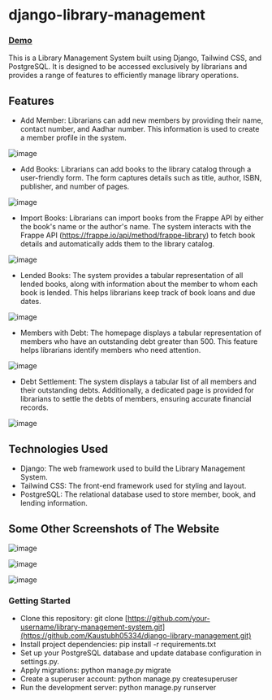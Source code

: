 # django-library-management
### [Demo](https://dajngo-library-management.vercel.app/)
This is a Library Management System built using Django, Tailwind CSS, and PostgreSQL. It is designed to be accessed exclusively by librarians and provides a range of features to efficiently manage library operations.

## Features
- Add Member: Librarians can add new members by providing their name, contact number, and Aadhar number. This information is used to create a member profile in the system.

![image](https://github.com/Kaustubh05334/django-library-management/assets/78357870/ec91657a-ad66-4421-acb0-ee42d155d006)

- Add Books: Librarians can add books to the library catalog through a user-friendly form. The form captures details such as title, author, ISBN, publisher, and number of pages.
  
![image](https://github.com/Kaustubh05334/django-library-management/assets/78357870/f7242a74-30a6-44dc-a1f3-d1fb56044a49)

- Import Books: Librarians can import books from the Frappe API by either the book's name or the author's name. The system interacts with the Frappe API (https://frappe.io/api/method/frappe-library) to fetch book details and automatically adds them to the library catalog.
  
![image](https://github.com/Kaustubh05334/django-library-management/assets/78357870/ee53ab81-0072-4e74-8051-b0299a039b55)

- Lended Books: The system provides a tabular representation of all lended books, along with information about the member to whom each book is lended. This helps librarians keep track of book loans and due dates.
  
![image](https://github.com/Kaustubh05334/django-library-management/assets/78357870/f8708dda-bf3a-4fb1-994f-48af95e769c3)

- Members with Debt: The homepage displays a tabular representation of members who have an outstanding debt greater than 500. This feature helps librarians identify members who need attention.
  
![image](https://github.com/Kaustubh05334/django-library-management/assets/78357870/728facfa-e91d-4d18-be96-693830069201)

- Debt Settlement: The system displays a tabular list of all members and their outstanding debts. Additionally, a dedicated page is provided for librarians to settle the debts of members, ensuring accurate financial records.
  
![image](https://github.com/Kaustubh05334/django-library-management/assets/78357870/f7e69ce2-98c2-433a-9651-8448ea8e30ea)

## Technologies Used
- Django: The web framework used to build the Library Management System.
- Tailwind CSS: The front-end framework used for styling and layout.
- PostgreSQL: The relational database used to store member, book, and lending information.

## Some Other Screenshots of The Website
![image](https://github.com/Kaustubh05334/django-library-management/assets/78357870/8c5d363d-1046-44ec-a7fb-65bab668b586)


![image](https://github.com/Kaustubh05334/django-library-management/assets/78357870/64204955-5781-4fac-97d9-7ec6deeb9f19)


![image](https://github.com/Kaustubh05334/django-library-management/assets/78357870/36d7bb66-3bb8-49f3-adfc-f12ee926a810)




### Getting Started
- Clone this repository: git clone [https://github.com/your-username/library-management-system.git](https://github.com/Kaustubh05334/django-library-management.git)
- Install project dependencies: pip install -r requirements.txt
- Set up your PostgreSQL database and update database configuration in settings.py.
- Apply migrations: python manage.py migrate
- Create a superuser account: python manage.py createsuperuser
- Run the development server: python manage.py runserver
